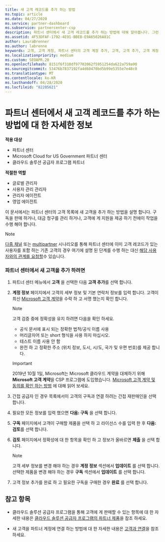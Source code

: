 ```yaml
---
title: 새 고객 레코드를 추가 하는 방법
ms.topic: article
ms.date: 04/27/2020
ms.service: partner-dashboard
ms.subservice: partnercenter-csp
description: 파트너 센터에서 새 고객 레코드를 추가 하는 방법에 대해 알아봅니다. 그런 다음 고객 구독을 판매 하거나, 대금 청구를 관리 하거나, 고객 지원 서비스를 제공할 수 있습니다.
ms.assetid: 4F53DFAF-1792-4E91-BBEB-E9A65026A81C
author: LauraBrenner
ms.author: labrenne
keywords: 고객, 고객 계정, 파트너 센터의 고객 계정 추가, 고객, 고객 추가, 고객 계정 만들기
ms.localizationpriority: medium
ms.custom: SEOAPR.20
ms.openlocfilehash: 8151f6f310df97702062f5951254da622a759a90
ms.sourcegitcommit: 53476b7837192fa4d60470bd5b99e5355e7e48c0
ms.translationtype: MT
ms.contentlocale: ko-KR
ms.lasthandoff: 04/28/2020
ms.locfileid: "82205621"
---
```

# <a name="learn-about-adding-a-new-customer-record-in-partner-center"></a>파트너 센터에서 새 고객 레코드를 추가 하는 방법에 대 한 자세한 정보

**적용 대상**

- 파트너 센터
- Microsoft Cloud for US Government 파트너 센터
- 클라우드 솔루션 공급자 프로그램 파트너

**적절한 역할**

- 글로벌 관리자
- 사용자 관리 관리자
- 관리자 에이전트
- 영업 에이전트

이 문서에서는 파트너 센터의 고객 목록에 새 고객을 추가 하는 방법을 설명 합니다. 구독을 판매 하거나, 대금 청구를 관리 하거나, 고객에 게 지원을 제공 하기 전에이 작업을 수행 해야 합니다.

>[!NOTE]
>[다중 채널](multichannel.md) 또는 [multipartner](multipartner.md) 시나리오를 통해 파트너 센터에 이미 고객 레코드가 있는 사용자를 포함 하는 기존 고객의 경우 여기에 설명 된 단계를 수행 하는 대신 [해당 사용자와의 관계를 요청할](request-a-relationship-with-a-customer.md)수 있습니다.

### <a name="to-add-a-new-customer-in-partner-center"></a>파트너 센터에서 새 고객을 추가 하려면

1. 파트너 센터 메뉴에서 **고객** 을 선택한 다음 **고객 추가**를 선택 합니다.

2. **계정 정보** 페이지에서 고객의 세부 정보 및 기본 연락처 정보를 입력 합니다. 고객이 최신 [Microsoft 고객 계약](agreements.md)을 수락 하 고 서명 했는지 확인 합니다.

   >[!NOTE]
   >
   >고객 검증 중에 정확성을 유지 하려면 다음을 확인 하세요.
   >- 공식 문서에 표시 되는 정확한 법적/공식 이름 사용
   >- 머리글자어 또는 short 형식을 사용 하지 마십시오.
   >- 테스트 이름 사용 안 함
   >- 완전 하 고 정확한 주소 (위치 정보, 도시, 시/도, 국가 및 우편 번호)를 제공 합니다.

   >[!IMPORTANT] 
   > 2019년 10월 1일, Microsoft는 Microsoft 클라우드 계약을 대체하기 위해 **Microsoft 고객 계약**을 CSP 프로그램에 도입했습니다. [Microsoft 고객 계약 및 동의를 확인 하는 방법](confirm-customer-agreement.md) 에 대해 읽어 보세요.
  
3. 간접 공급자 인 경우 목록에서이 고객의 구독과 연결 하려는 간접 재판매인을 선택 합니다.

4. 필요한 모든 정보를 입력 했으면 **다음: 구독** 을 선택 합니다.

5. **구독** 페이지에서 고객이 구매할 제품을 선택 하 고 라이선스 수를 입력 한 후 **다음: 검토**를 선택 합니다.

6. **검토** 페이지에서 정확성에 대 한 항목을 확인 하 고 정보가 올바르면 **제출** 을 선택 합니다.

   >[!NOTE]
   >고객 세부 정보를 변경 해야 하는 경우 **계정 정보** 섹션에서 **업데이트** 를 선택 합니다. 선택한 제품을 변경 해야 하는 경우 **구독** 섹션에서 **업데이트** 를 선택 합니다.

7. 고객 정보 추가를 완료 하 고 필요한 구독을 구매한 경우 **완료** 를 선택 합니다.

## <a name="see-also"></a>참고 항목

- 클라우드 솔루션 공급자 프로그램을 통해 고객에 게 판매할 수 있는 항목에 대 한 자세한 내용은 [클라우드 솔루션 공급자 프로그램의 파트너 제품](csp-offers.md)을 참조 하세요.

- 새 고객을 파트너 계정에 연결 하는 방법에 대 한 자세한 내용은 [고객과 연결](customer-accounts.md)을 참조 하세요.
